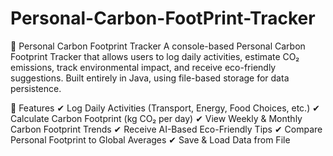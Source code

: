 # Personal-Carbon-FootPrint-Tracker




🌱 Personal Carbon Footprint Tracker 
A console-based Personal Carbon Footprint Tracker that allows users to log daily activities, estimate CO₂ emissions, track environmental impact, and receive eco-friendly suggestions. Built entirely in Java, using file-based storage for data persistence.

📌 Features
✔ Log Daily Activities (Transport, Energy, Food Choices, etc.)
✔ Calculate Carbon Footprint (kg CO₂ per day)
✔ View Weekly & Monthly Carbon Footprint Trends
✔ Receive AI-Based Eco-Friendly Tips
✔ Compare Personal Footprint to Global Averages
✔ Save & Load Data from File
